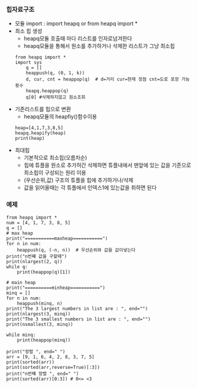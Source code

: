 ﻿### 힙자료구조
- 모듈 import : import heapq or from heapq import *
- 최소 힙 생성
	- heapq모듈 호출때 마다 리스트를 인자로넘겨한다
	- heapq모듈을 통해서 원소를 추가하거나 삭제한 리스트가 그냥 최소힙
	```
	from heapq import *  
	import sys
		q = []  
		heappush(q, (0, 1, k))
		d, cur, cnt = heappop(q)  # d=거리 cur=현재 정점 cnt=도로 포장 가능 횟수
		heapq.heappop(q)
		q[0] #삭제하지않고 원소조회
	```
- 기존리스트를 힙으로 변환
	- heapq모듈의 heapfiy()함수이용
	```
	heap=[4,1,7,3,8,5]
	heapq.heapify(heap)
	print(heap)
	```
- 최대힙
	- 기본적으로 최소힙(오름차순)
	- 힙에 튜플을 원소로 추가허간 삭제하면 튜플내에서 맨앞에 있는 값을 기준으로 최소힙이 구성되는 원리 이용
	- (우선순위,값) 구조의 튜플을 힙에 추가하거나/삭제
	- 값을 읽어올때는 각 튜플에서 인덱스1에 있는값을 취하면 된다
### 예제
```
from heapq import *  
num = [4, 1, 7, 3, 8, 5]  
q = []  
# max heap  
print("===========maxheap===========")  
for n in num:  
    heappush(q, (-n, n))  # 우선순위와 값을 값이넣는다  
print("n번쨰 값을 구할때")  
print(nlargest(2, q))  
while q:  
    print(heappop(q)[1])  
  
# main heap  
print("==========minheap===========")  
minq = []  
for n in num:  
    heappush(minq, n)  
print("The 3 largest numbers in list are : ", end="")  
print(nlargest(3, minq))  
print("The 3 smallest numbers in list are : ", end="")  
print(nsmallest(3, minq))  
  
while minq:  
    print(heappop(minq))  
  
print("정렬 ", end=" ")  
arr = [9, 1, 6, 4, 2, 8, 3, 7, 5]  
print(sorted(arr))  
print(sorted(arr,reverse=True)[:3])  
print("n번쨰 정렬 ", end=" ")  
print(sorted(arr)[0:3]) # 0<= <3
```
